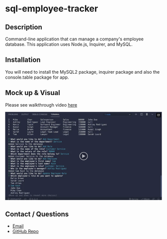 # sql-employee-tracker

## Description

Command-line application that can manage a company's employee database. This application uses Node.js, Inquirer, and MySQL.

## Installation

You will need to install the MySQL2 package, inquirer package and also the console.table package for app.

## Mock up & Visual

Please see walkthrough video [here]()

![example image](./Images/12-sql-homework-video-thumbnail.png)

## Contact / Questions

- [Email](elorrainemitchell@gmail.com)
- [GitHub Repo](https://github.com/ericaLorraineMitchell/sql-employee-tracker.git)
